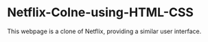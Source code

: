 # Netflix-Colne-using-HTML-CSS
This webpage is a clone of Netflix, providing a similar user interface.

